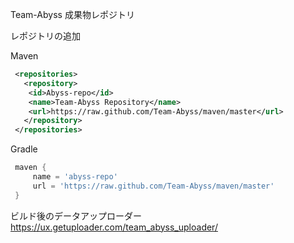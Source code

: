 Team-Abyss 成果物レポジトリ

レポジトリの追加

Maven

```xml
 <repositories>
   <repository>
    <id>Abyss-repo</id>
    <name>Team-Abyss Repository</name>
    <url>https://raw.github.com/Team-Abyss/maven/master</url>
   </repository>
 </repositories>
```

Gradle
```Groovy
 maven {
     name = 'abyss-repo'
     url = 'https://raw.github.com/Team-Abyss/maven/master'
 }
```

ビルド後のデータアップローダー  
https://ux.getuploader.com/team_abyss_uploader/
